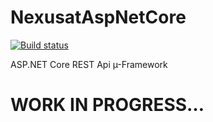 # NexusatAspNetCore 

[![Build status](https://ci.appveyor.com/api/projects/status/bme5g8s8n8yti5p8/branch/master?svg=true)](https://ci.appveyor.com/project/MrBogomips/nexusataspnetcore/branch/master)

ASP.NET Core REST Api µ-Framework

# WORK IN PROGRESS…
